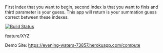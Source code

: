 First index that you want to begin, second index is that you want to finis and third parameter is your guess. This app will return is your summation guess correct between these indexes.

[![Build Status](https://app.travis-ci.com/tugceozg/project481.svg?branch=main)](https://app.travis-ci.com/tugceozg/project481)

feature/XYZ

Demo Site: https://evening-waters-73857.herokuapp.com/compute